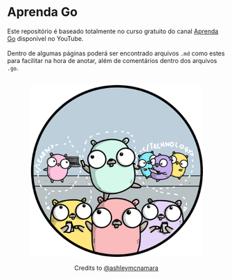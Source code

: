 # Aprenda Go
Este repositório é baseado totalmente no curso gratuito do canal [Aprenda Go](https://www.youtube.com/@AprendaGo) disponível no YouTube.<br><br>
Dentro de algumas páginas poderá ser encontrado arquivos `.md` como estes para facilitar na hora de anotar, além de comentários dentro dos arquivos `.go`. <br><br>
<div align="center">
  <img src="images/GO_LEARN.png" title="Credits to @ashleymcnamara" width="400px"/>
  <p>Credits to <a href="https://github.com/ashleymcnamara/gophers" target="_blank">@ashleymcnamara</a></p>
</div>

